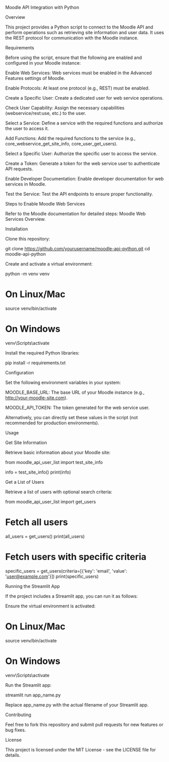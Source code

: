 Moodle API Integration with Python

Overview

This project provides a Python script to connect to the Moodle API and perform operations such as retrieving site information and user data. It uses the REST protocol for communication with the Moodle instance.

Requirements

Before using the script, ensure that the following are enabled and configured in your Moodle instance:

Enable Web Services: Web services must be enabled in the Advanced Features settings of Moodle.

Enable Protocols: At least one protocol (e.g., REST) must be enabled.

Create a Specific User: Create a dedicated user for web service operations.

Check User Capability: Assign the necessary capabilities (webservice/rest:use, etc.) to the user.

Select a Service: Define a service with the required functions and authorize the user to access it.

Add Functions: Add the required functions to the service (e.g., core_webservice_get_site_info, core_user_get_users).

Select a Specific User: Authorize the specific user to access the service.

Create a Token: Generate a token for the web service user to authenticate API requests.

Enable Developer Documentation: Enable developer documentation for web services in Moodle.

Test the Service: Test the API endpoints to ensure proper functionality.

Steps to Enable Moodle Web Services

Refer to the Moodle documentation for detailed steps: Moodle Web Services Overview.

Installation

Clone this repository:

git clone https://github.com/yourusername/moodle-api-python.git
cd moodle-api-python

Create and activate a virtual environment:

python -m venv venv

# On Linux/Mac
source venv/bin/activate

# On Windows
venv\Scripts\activate

Install the required Python libraries:

pip install -r requirements.txt

Configuration

Set the following environment variables in your system:

MOODLE_BASE_URL: The base URL of your Moodle instance (e.g., http://your-moodle-site.com).

MOODLE_API_TOKEN: The token generated for the web service user.

Alternatively, you can directly set these values in the script (not recommended for production environments).

Usage

Get Site Information

Retrieve basic information about your Moodle site:

from moodle_api_user_list import test_site_info

info = test_site_info()
print(info)

Get a List of Users

Retrieve a list of users with optional search criteria:

from moodle_api_user_list import get_users

# Fetch all users
all_users = get_users()
print(all_users)

# Fetch users with specific criteria
specific_users = get_users(criteria=[{'key': 'email', 'value': 'user@example.com'}])
print(specific_users)

Running the Streamlit App

If the project includes a Streamlit app, you can run it as follows:

Ensure the virtual environment is activated:

# On Linux/Mac
source venv/bin/activate

# On Windows
venv\Scripts\activate

Run the Streamlit app:

streamlit run app_name.py

Replace app_name.py with the actual filename of your Streamlit app.

Contributing

Feel free to fork this repository and submit pull requests for new features or bug fixes.

License

This project is licensed under the MIT License - see the LICENSE file for details.
